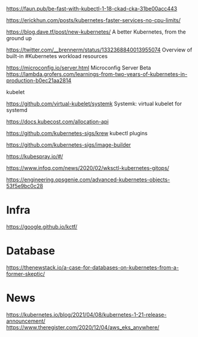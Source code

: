 https://faun.pub/be-fast-with-kubectl-1-18-ckad-cka-31be00acc443

https://erickhun.com/posts/kubernetes-faster-services-no-cpu-limits/

https://blog.dave.tf/post/new-kubernetes/ A better Kubernetes, from the ground up

https://twitter.com/__brennerm/status/1332368840013955074 Overview of built-in #Kubernetes workload resources

https://microconfig.io/server.html  Microconfig Server Beta
https://lambda.grofers.com/learnings-from-two-years-of-kubernetes-in-production-b0ec21aa2814

kubelet

https://github.com/virtual-kubelet/systemk Systemk: virtual kubelet for systemd

https://docs.kubecost.com/allocation-api

https://github.com/kubernetes-sigs/krew kubectl plugins

https://github.com/kubernetes-sigs/image-builder

https://kubespray.io/#/

https://www.infoq.com/news/2020/02/wksctl-kubernetes-gitops/

https://engineering.opsgenie.com/advanced-kubernetes-objects-53f5e9bc0c28

# Infra
https://google.github.io/kctf/

# Database
https://thenewstack.io/a-case-for-databases-on-kubernetes-from-a-former-skeptic/

# News
https://kubernetes.io/blog/2021/04/08/kubernetes-1-21-release-announcement/
https://www.theregister.com/2020/12/04/aws_eks_anywhere/